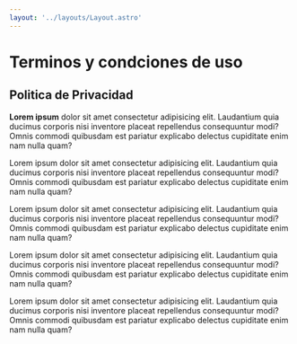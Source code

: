 ```yaml
---
layout: '../layouts/Layout.astro'
---
```


# Terminos y condciones de uso

## Politica de Privacidad

**Lorem ipsum** dolor sit amet consectetur adipisicing elit. Laudantium quia ducimus corporis nisi inventore placeat repellendus consequuntur modi? Omnis commodi quibusdam est pariatur explicabo delectus cupiditate enim nam nulla quam? 

Lorem ipsum dolor sit amet consectetur adipisicing elit. Laudantium quia ducimus corporis nisi inventore placeat repellendus consequuntur modi? Omnis commodi quibusdam est pariatur explicabo delectus cupiditate enim nam nulla quam? 


Lorem ipsum dolor sit amet consectetur adipisicing elit. Laudantium quia ducimus corporis nisi inventore placeat repellendus consequuntur modi? Omnis commodi quibusdam est pariatur explicabo delectus cupiditate enim nam nulla quam? 

Lorem ipsum dolor sit amet consectetur adipisicing elit. Laudantium quia ducimus corporis nisi inventore placeat repellendus consequuntur modi? Omnis commodi quibusdam est pariatur explicabo delectus cupiditate enim nam nulla quam? 

Lorem ipsum dolor sit amet consectetur adipisicing elit. Laudantium quia ducimus corporis nisi inventore placeat repellendus consequuntur modi? Omnis commodi quibusdam est pariatur explicabo delectus cupiditate enim nam nulla quam? 